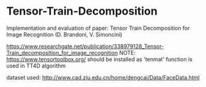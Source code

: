 # Tensor-Train-Decomposition
Implementation and evaluation of paper: Tensor Train Decomposition for Image Recognition (D. Brandoni, V. Simoncini)

https://www.researchgate.net/publication/338979128_Tensor-Train_decomposition_for_image_recognition
NOTE: https://www.tensortoolbox.org/ should be installed as 'tenmat' function is used in TT4D algorithm

dataset used:
http://www.cad.zju.edu.cn/home/dengcai/Data/FaceData.html
